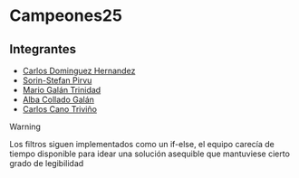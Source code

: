 # Campeones25
## Integrantes
- [Carlos Dominguez Hernandez](https://github.com/cdominguezh06)
- [Sorin-Stefan Pirvu](https://github.com/stefanp29)
- [Mario Galán Trinidad](https://github.com/MarioGT10)
- [Alba Collado Galán](https://github.com/albacg9)
- [Carlos Cano Triviño](https://github.com/CarlosCanoTrivinho)

>[!WARNING]
> Los filtros siguen implementados como un if-else, el equipo carecía de tiempo disponible para idear una solución asequible que mantuviese cierto grado de legibilidad
